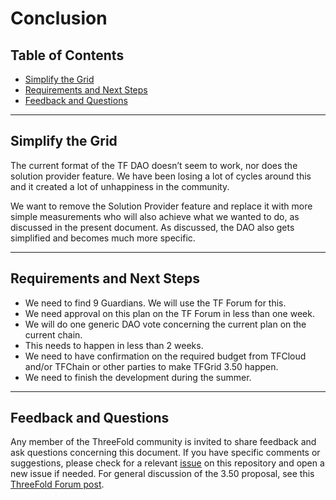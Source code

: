 <h1> Conclusion </h1>

<h2> Table of Contents </h2>

- [Simplify the Grid](#simplify-the-grid)
- [Requirements and Next Steps](#requirements-and-next-steps)
- [Feedback and Questions](#feedback-and-questions)
***

## Simplify the Grid

The current format of the TF DAO doesn’t seem to work, nor does the solution provider feature. We have been losing a lot of cycles around this and it created a lot of unhappiness in the community.

We want to remove the Solution Provider feature and replace it with more simple measurements who will also achieve what we wanted to do, as discussed in the present document. As discussed, the DAO also gets simplified and becomes much more specific.
***
## Requirements and Next Steps

* We need to find 9 Guardians. We will use the TF Forum for this.
* We need approval on this plan on the TF Forum in less than one week.
* We will do one generic DAO vote concerning the current plan on the current chain.
* This needs to happen in less than 2 weeks.
* We need to have confirmation on the required budget from TFCloud and/or TFChain or other parties to make TFGrid 3.50 happen.
* We need to finish the development during the summer.
***
## Feedback and Questions

Any member of the ThreeFold community is invited to share feedback and ask questions concerning this document. If you have specific comments or suggestions, please check for a relevant [issue](https://github.com/threefoldtech/TF_Grid_3.50_4.0/issues) on this repository and open a new issue if needed. For general discussion of the 3.50 proposal, see this [ThreeFold Forum post](https://forum.threefold.io/t/3-12-proposal-and-discussion/4031).